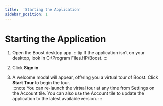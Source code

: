 ```yaml
---
title:  'Starting the Application'
sidebar_position: 1
---
```

# Starting the Application

1. Open the Boost desktop app. 
    :::tip
    If the application isn’t on your desktop, look in C:\Program Files\HP\Boost.
    :::

2. Click **Sign in**. 

3. A welcome modal will appear, offering you a virtual tour of Boost. Click **Start Tour** to begin the tour.  
    :::note
    You can re-launch the virtual tour at any time from Settings on the Account tile. You can also use the Account tile to update the application to the latest available version.
    :::